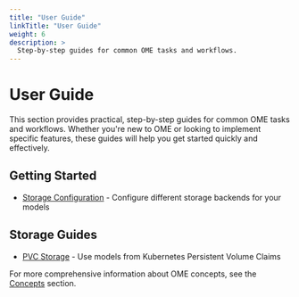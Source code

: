 ```yaml
---
title: "User Guide"
linkTitle: "User Guide"
weight: 6
description: >
  Step-by-step guides for common OME tasks and workflows.
---
```


# User Guide

This section provides practical, step-by-step guides for common OME tasks and workflows.
Whether you're new to OME or looking to implement specific features, these guides will help you
get started quickly and effectively.

## Getting Started

- [Storage Configuration](/ome/docs/user-guide/storage/) - Configure different storage backends
  for your models

## Storage Guides

- [PVC Storage](/ome/docs/user-guide/storage/pvc-storage/) - Use models from Kubernetes
  Persistent Volume Claims

For more comprehensive information about OME concepts, see the [Concepts](/ome/docs/concepts/)
section.
